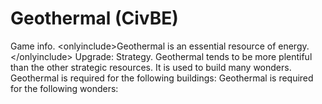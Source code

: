 # Geothermal (CivBE)

Game info.
&lt;onlyinclude&gt;Geothermal is an essential resource of energy.&lt;/onlyinclude&gt;
Upgrade:
Strategy.
Geothermal tends to be more plentiful than the other strategic resources. It is used to build many wonders.
Geothermal is required for the following buildings:
Geothermal is required for the following wonders: